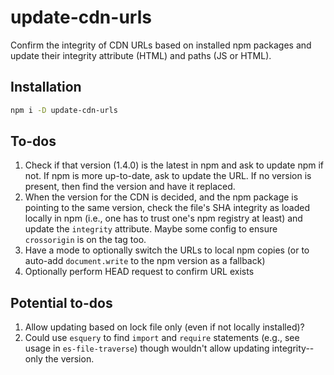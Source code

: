 # update-cdn-urls

Confirm the integrity of CDN URLs based on installed npm packages and update
their integrity attribute (HTML) and paths (JS or HTML).

## Installation

```sh
npm i -D update-cdn-urls
```

## To-dos

1. Check if that version (1.4.0) is the latest in npm and ask to update npm
    if not. If npm is more up-to-date, ask to update the URL. If no version is
    present, then find the version and have it replaced.
2. When the version for the CDN is decided, and the npm package is pointing to
    the same version, check the file's SHA integrity as loaded locally in npm
    (i.e., one has to trust one's npm registry at least) and update the
    `integrity` attribute. Maybe some config to ensure `crossorigin` is on the
    tag too.
3. Have a mode to optionally switch the URLs to local npm copies (or to
    auto-add `document.write` to the npm version as a fallback)
4. Optionally perform HEAD request to confirm URL exists

## Potential to-dos

1. Allow updating based on lock file only (even if not locally installed)?
1. Could use `esquery` to find `import` and `require` statements
    (e.g., see usage in `es-file-traverse`) though wouldn't allow updating
    integrity--only the version.
